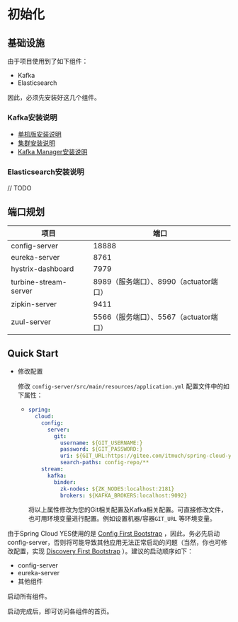 # 初始化



## 基础设施

由于项目使用到了如下组件：

* Kafka
* Elasticsearch

因此，必须先安装好这几个组件。

### Kafka安装说明

* [单机版安装说明](kafka/single.md)
* [集群安装说明](http://www.itmuch.com/install/kafka-cluster/)
* [Kafka Manager安装说明](http://www.itmuch.com/work/kafka-manager/)

### Elasticsearch安装说明

// TODO



## 端口规划

| 项目                    | 端口                          |
| --------------------- | --------------------------- |
| config-server         | 18888                       |
| eureka-server         | 8761                        |
| hystrix-dashboard     | 7979                        |
| turbine-stream-server | 8989（服务端口）、8990（actuator端口） |
| zipkin-server         | 9411                        |
| zuul-server           | 5566（服务端口）、5567（actuator端口） |





## Quick Start

* 修改配置

  修改 `config-server/src/main/resources/application.yml` 配置文件中的如下属性：

  * ```yaml
    spring:
      cloud:
        config:
          server:
            git:
              username: ${GIT_USERNAME:}
              password: ${GIT_PASSWORD:}
              uri: ${GIT_URL:https://gitee.com/itmuch/spring-cloud-yes.git}
              search-paths: config-repo/**
        stream:
          kafka:
            binder:
              zk-nodes: ${ZK_NODES:localhost:2181}
              brokers: ${KAFKA_BROKERS:localhost:9092}
    ```

    将以上属性修改为您的Git相关配置及Kafka相关配置。可直接修改文件，也可用环境变量进行配置。例如设置机器/容器`GIT_URL` 等环境变量。

由于Spring Cloud YES使用的是 [Config First Bootstrap](http://cloud.spring.io/spring-cloud-static/Edgware.RC1/multi/multi__spring_cloud_config_client.html#config-first-bootstrap) ，因此，务必先启动config-server，否则将可能导致其他应用无法正常启动的问题（当然，你也可修改配置，实现 [Discovery First Bootstrap](http://cloud.spring.io/spring-cloud-static/Edgware.RC1/multi/multi__spring_cloud_config_client.html#discovery-first-bootstrap) ）。建议的启动顺序如下：

* config-server
* eureka-server
* 其他组件

启动所有组件。

启动完成后，即可访问各组件的首页。

